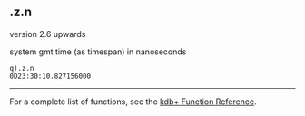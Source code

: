 .z.n
----

version 2.6 upwards

system gmt time (as timespan) in nanoseconds

    q).z.n
    0D23:30:10.827156000

------------------------------------------------------------------------

For a complete list of functions, see the [kdb+ Function Reference](Reference "wikilink").
